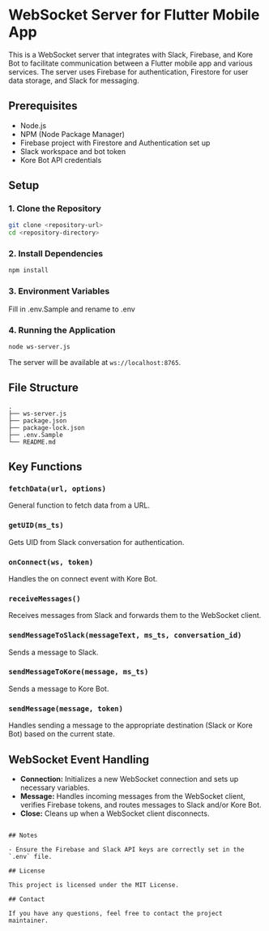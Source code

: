 
# WebSocket Server for Flutter Mobile App

This is a WebSocket server that integrates with Slack, Firebase, and Kore Bot to facilitate communication between a Flutter mobile app and various services. The server uses Firebase for authentication, Firestore for user data storage, and Slack for messaging.

## Prerequisites

- Node.js
- NPM (Node Package Manager)
- Firebase project with Firestore and Authentication set up
- Slack workspace and bot token
- Kore Bot API credentials

## Setup

### 1. Clone the Repository

```sh
git clone <repository-url>
cd <repository-directory>
```

### 2. Install Dependencies

```sh
npm install
```

### 3. Environment Variables
Fill in .env.Sample and rename to .env

### 4. Running the Application

```sh
node ws-server.js
```

The server will be available at `ws://localhost:8765`.

## File Structure

```
.
├── ws-server.js
├── package.json
├── package-lock.json
├── .env.Sample
└── README.md
```

## Key Functions

### `fetchData(url, options)`

General function to fetch data from a URL.

### `getUID(ms_ts)`

Gets UID from Slack conversation for authentication.

### `onConnect(ws, token)`

Handles the on connect event with Kore Bot.

### `receiveMessages()`

Receives messages from Slack and forwards them to the WebSocket client.

### `sendMessageToSlack(messageText, ms_ts, conversation_id)`

Sends a message to Slack.

### `sendMessageToKore(message, ms_ts)`

Sends a message to Kore Bot.

### `sendMessage(message, token)`

Handles sending a message to the appropriate destination (Slack or Kore Bot) based on the current state.

## WebSocket Event Handling

- **Connection:** Initializes a new WebSocket connection and sets up necessary variables.
- **Message:** Handles incoming messages from the WebSocket client, verifies Firebase tokens, and routes messages to Slack and/or Kore Bot.
- **Close:** Cleans up when a WebSocket client disconnects.


```

## Notes

- Ensure the Firebase and Slack API keys are correctly set in the `.env` file.

## License

This project is licensed under the MIT License.

## Contact

If you have any questions, feel free to contact the project maintainer.
